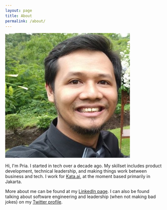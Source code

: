 ```yaml
---
layout: page
title: About
permalink: /about/
---
```


![Pria](/images/profile_picture.jpg "Pria")

Hi, I'm Pria. I started in tech over a decade ago. My skillset includes product development, technical leadership, and making things work between business and tech. I work for [Kata.ai](https://kata.ai/), at the moment based primarily in Jakarta.

More about me can be found at my [LinkedIn page](http://id.linkedin.com/in/priapurnama/). I can also be found talking about software engineering and leadership (when not making bad jokes) on my [Twitter profile](https://twitter.com/anima).
